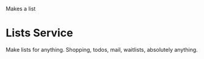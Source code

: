 Makes a list

# Lists Service

Make lists for anything. Shopping, todos, mail, waitlists, absolutely anything.

